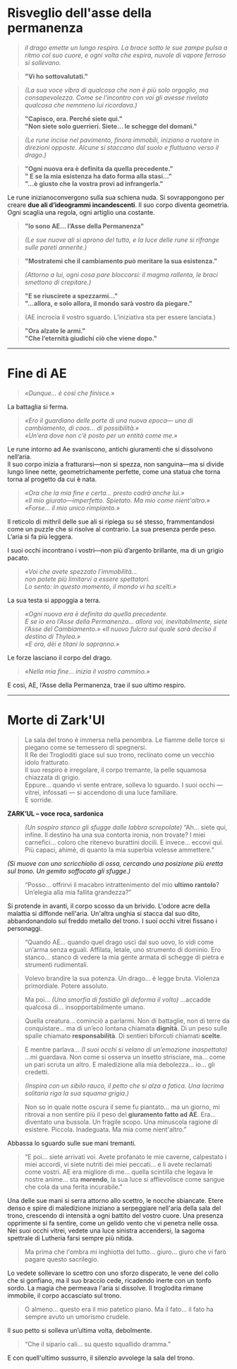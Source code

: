 
# Risveglio dell'asse della permanenza
> _il drago emette un lungo respiro. La brace sotto le sue zampe pulsa a ritmo col suo cuore, e ogni volta che espira, nuvole di vapore ferroso si sollevano._

> **"Vi ho sottovalutati."**  

> _(La sua voce vibra di qualcosa che non è più solo orgoglio, ma consapevolezza. Come se l’incontro con voi gli avesse rivelato qualcosa che nemmeno lui ricordava.)_

> **"Capisco, ora. Perché siete qui."**  
> **"Non siete solo guerrieri. Siete... le schegge del domani."**

> _(Le rune incise nel pavimento, finora immobili, iniziano a ruotare in direzioni opposte. Alcune si staccano dal suolo e fluttuano verso il drago.)_

> **"Ogni nuova era è definita da quella precedente."**  
> **" E se la mia esistenza ha dato forma alla stasi…"**  
> **"…è giusto che la vostra provi ad infrangerla."**


Le rune inizianoconvergono sulla sua schiena nuda. Si sovrappongono per creare **due ali d’ideogrammi incandescenti**.
Il suo corpo diventa geometria. Ogni scaglia una regola, ogni artiglio una costante.


> **"Io sono AE... l’Asse della Permanenza"**

> _(Le sue nuove ali si aprono del tutto, e la luce delle rune si rifrange sulle pareti annerite.)_

> **"Mostratemi che il cambiamento può meritare la sua esistenza."**

> _(Attorno a lui, ogni cosa pare bloccarsi: il magma rallenta, le braci smettono di crepitare.)_

> **"E se riuscirete a spezzarmi…"**  
> **"...allora, e solo allora, il mondo sarà vostro da piegare."**

> (AE incrocia il vostro sguardo. L’iniziativa sta per essere lanciata.)

> **"Ora alzate le armi."**  
> **"Che l’eternità giudichi ciò che viene dopo."**

---
# Fine di AE
> _«Dunque… è così che finisce.»_

La battaglia si ferma.

> _«Ero il guardiano delle porte di una nuova epoca— una di cambiamento, di caos… di possibilità.»_  
> _«Un’era dove non c’è posto per un entità come me.»_

Le rune intorno ad Ae svaniscono, antichi giuramenti che si dissolvono nell’aria.  
Il suo corpo inizia a fratturarsi—non si spezza, non sanguina—ma si divide lungo linee nette, geometrichamente perfette, come una statua che torna torna al progetto da cui è nata.

> _«Ora che la mia fine e certa… presto cadrà anche lui.»_  
> _«Il mio giurato—imperfetto. Spietato. Ma mio come nient'altro.»_  
> *«Forse… il mio unico rimpianto.»*

Il reticolo di mithril delle sue ali si ripiega su sé stesso, frammentandosi come un puzzle che si risolve al contrario. La sua presenza perde peso. L’aria si fa più leggera.  

I suoi occhi incontrano i vostri—non più d’argento brillante, ma di un grigio pacato.

> _«Voi che avete spezzato l’immobilità…_  
> _non potete più limitarvi a essere spettatori._  
> _Lo sento: in questo momento, il mondo vi ha scelti.»_

La sua testa si appoggia a terra.

> _«Ogni nuova era è definita da quella precedente._  
> _E se io ero l’Asse della Permanenza… allora voi, inevitabilmente, siete l’Asse del Cambiamento.»_
> _«Il nuovo fulcro sul quale sarà deciso il destino di Thylea.»_  
> _«E ora, dèi e titani lo sapranno.»_

Le forze lasciano il corpo del drago.

> _«Nella mia fine… inizia il vostro cammino.»_

E così, AE, l’Asse della Permanenza, trae il suo ultimo respiro.

---
# Morte di Zark'Ul

> La sala del trono è immersa nella penombra. Le fiamme delle torce si piegano come se temessero di spegnersi.  
> Il Re dei Trogloditi giace sul suo trono, reclinato come un vecchio idolo fratturato.  
> Il suo respiro è irregolare, il corpo tremante, la pelle squamosa chiazzata di grigio.  
> Eppure… quando vi sente entrare, solleva lo sguardo. I suoi occhi — vitrei, infossati — si accendono di una luce familiare.  
> E sorride.

**ZARK’UL – voce roca, sardonica**
> _(Un sospiro stanco gli sfugge dalle labbra screpolate)_ “Ah... siete qui, infine. Il destino ha una sua contorta ironia, non trovate? I miei carnefici… coloro che ritenevo burattini docili. E invece… eccovi qui. Più capaci, ahimè, di quanto la mia superbia volesse ammettere.”

_(Si muove con uno scricchiolio di ossa, cercando una posizione più eretta sul trono. Un gemito soffocato gli sfugge.)_

> “Posso… offrirvi il macabro intrattenimento del mio **ultimo rantolo**? Un’elegia alla mia fallita grandezza?”

Si protende in avanti, il corpo scosso da un brivido. L'odore acre della malattia si diffonde nell'aria. Un'altra unghia si stacca dal suo dito, abbandonandolo sul freddo metallo del trono. I suoi occhi vitrei fissano i personaggi.

> “Quando AE… quando quel drago uscì dal suo uovo, lo vidi come un’arma senza eguali. Affilata, letale, uno strumento di dominio. Ero stanco… stanco di vedere la mia gente armata di schegge di pietra e strumenti rudimentali.

> Volevo brandire la sua potenza. Un drago… è legge bruta. Violenza primordiale. Potere assoluto.

> Ma poi… _(Una smorfia di fastidio gli deforma il volto)_ …accadde qualcosa di… insopportabilmente umano.

> Quella creatura… cominciò a parlarmi. Non di battaglie, non di terre da conquistare… ma di un’eco lontana chiamata **dignità**. Di un peso sulle spalle chiamato **responsabilità**. Di sentieri biforcuti chiamati **scelte**.

> E mentre parlava… _(I suoi occhi si velano di un’emozione inaspettata)_ …mi guardava. Non come si osserva un insetto strisciare, ma… come un pari scruta un altro. E maledizione alla mia debolezza… io… gli credetti.

> _(Inspira con un sibilo rauco, il petto che si alza a fatica. Una lacrima solitaria riga la sua squama grigia.)_

> Non so in quale notte oscura il seme fu piantato… ma un giorno, mi ritrovai a non sentire più il peso del **giuramento fatto ad AE**. Era… diventato una bussola. Un fragile scopo. Una minuscola ragione di esistere. Piccola. Inadeguata. Ma mia come nient'altro.”

Abbassa lo sguardo sulle sue mani tremanti.

> “E poi… siete arrivati voi. Avete profanato le mie caverne, calpestato i miei accordi, vi siete nutriti dei miei peccati… e li avete reclamati come vostri. AE era migliore di me… quella scintilla che legava le nostre anime… sta **morendo**, la sua luce si affievolisce come sangue che cola da una ferita incurabile.”

Una delle sue mani si serra attorno allo scettro, le nocche sbiancate.
Etere denso e spire di maledizione iniziano a serpeggiare nell'aria della sala del trono, crescendo di intensità a ogni battito del vostro cuore. Una presenza opprimente si fa sentire, come un gelido vento che vi penetra nelle ossa. Nei suoi occhi vitrei, vedete una luce sinistra accendersi, la sagoma spettrale di Lutheria farsi sempre più nitida.

> Ma prima che l'ombra mi inghiotta del tutto… giuro… giuro che vi farò pagare questo sacrilegio.

Lo vedete sollevare lo scettro con uno sforzo disperato, le vene del collo che si gonfiano, ma il suo braccio cede, ricadendo inerte con un tonfo sordo. La magia che permeava l'aria si dissolve.
Il troglodita rimane immobile, il corpo accasciato sul trono.

> O almeno… questo era il mio patetico piano. Ma il fato… il fato ha sempre avuto un umorismo crudele.

Il suo petto si solleva un’ultima volta, debolmente.

> “Che il sipario cali… su questo squallido dramma.”

E con quell'ultimo sussurro, il silenzio avvolege la sala del trono.
